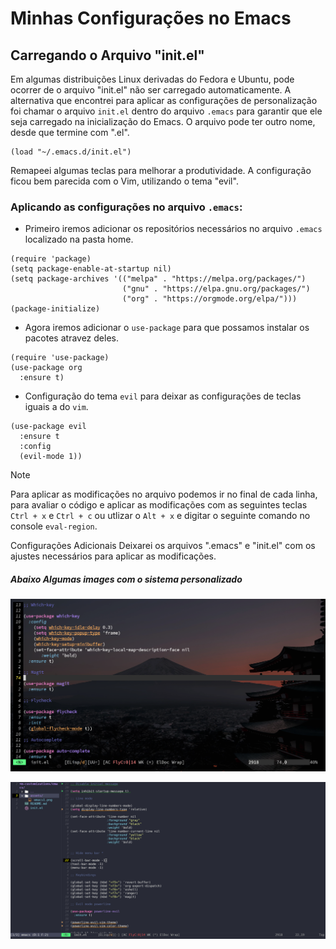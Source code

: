 # Minhas Configurações no Emacs
## Carregando o Arquivo "init.el"
Em algumas distribuições Linux derivadas do Fedora e Ubuntu, pode ocorrer de o arquivo "init.el" não ser carregado automaticamente. A alternativa que encontrei para aplicar as configurações de personalização foi chamar o arquivo `init.el` dentro do arquivo `.emacs` para garantir que ele seja carregado na inicialização do Emacs. O arquivo pode ter outro nome, desde que termine com ".el".

```emacs-lisp
(load "~/.emacs.d/init.el")
```

Remapeei algumas teclas para melhorar a produtividade. A configuração ficou bem parecida com o Vim, utilizando o tema "evil".

### Aplicando as configurações no arquivo `.emacs`:
- Primeiro iremos adicionar os repositórios necessários no arquivo `.emacs` localizado na pasta home.

```emacs-lisp
(require 'package)
(setq package-enable-at-startup nil)
(setq package-archives '(("melpa" . "https://melpa.org/packages/")
                         ("gnu" . "https://elpa.gnu.org/packages/")
                         ("org" . "https://orgmode.org/elpa/")))
(package-initialize)
```
- Agora iremos adicionar o `use-package` para que possamos instalar os pacotes atravez deles.

```emacs-lisp
(require 'use-package)
(use-package org
  :ensure t)
```
- Configuração do tema `evil` para deixar as configurações de teclas iguais a do `vim`.
  
```emacs-lisp
(use-package evil
  :ensure t
  :config
  (evil-mode 1))
```
>[!NOTE]
Para aplicar as modificações no arquivo podemos ir no final de cada linha, para avaliar o código e aplicar as modificações com as seguintes teclas `Ctrl + x` e `Ctrl + c` ou utlizar o `Alt + x` e digitar o seguinte comando no console `eval-region`.

Configurações Adicionais
Deixarei os arquivos ".emacs" e "init.el" com os ajustes necessários para aplicar as modificações.

##### Abaixo Algumas images com o sistema personalizado

![emacs1](./assets/emacs1.png)

![emacs2](./assets/emacs2.png)